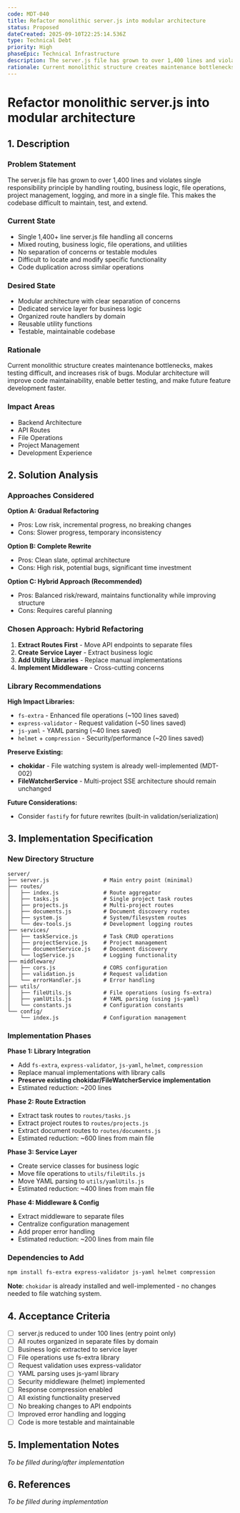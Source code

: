 ```yaml
---
code: MDT-040
title: Refactor monolithic server.js into modular architecture
status: Proposed
dateCreated: 2025-09-10T22:25:14.536Z
type: Technical Debt
priority: High
phaseEpic: Technical Infrastructure
description: The server.js file has grown to over 1,400 lines and violates single responsibility principle by handling routing, business logic, file operations, project management, logging, and more in a single file. This makes the codebase difficult to maintain, test, and extend.
rationale: Current monolithic structure creates maintenance bottlenecks, makes testing difficult, and increases risk of bugs. Modular architecture will improve code maintainability, enable better testing, and make future feature development faster. Note: File watching with chokidar is already well-implemented and should be preserved.
---
```


# Refactor monolithic server.js into modular architecture

## 1. Description

### Problem Statement
The server.js file has grown to over 1,400 lines and violates single responsibility principle by handling routing, business logic, file operations, project management, logging, and more in a single file. This makes the codebase difficult to maintain, test, and extend.

### Current State
- Single 1,400+ line server.js file handling all concerns
- Mixed routing, business logic, file operations, and utilities
- No separation of concerns or testable modules
- Difficult to locate and modify specific functionality
- Code duplication across similar operations

### Desired State
- Modular architecture with clear separation of concerns
- Dedicated service layer for business logic
- Organized route handlers by domain
- Reusable utility functions
- Testable, maintainable codebase

### Rationale
Current monolithic structure creates maintenance bottlenecks, makes testing difficult, and increases risk of bugs. Modular architecture will improve code maintainability, enable better testing, and make future feature development faster.

### Impact Areas
- Backend Architecture
- API Routes
- File Operations
- Project Management
- Development Experience

## 2. Solution Analysis

### Approaches Considered

**Option A: Gradual Refactoring**
- Pros: Low risk, incremental progress, no breaking changes
- Cons: Slower progress, temporary inconsistency

**Option B: Complete Rewrite**
- Pros: Clean slate, optimal architecture
- Cons: High risk, potential bugs, significant time investment

**Option C: Hybrid Approach (Recommended)**
- Pros: Balanced risk/reward, maintains functionality while improving structure
- Cons: Requires careful planning

### Chosen Approach: Hybrid Refactoring

1. **Extract Routes First** - Move API endpoints to separate files
2. **Create Service Layer** - Extract business logic
3. **Add Utility Libraries** - Replace manual implementations
4. **Implement Middleware** - Cross-cutting concerns

### Library Recommendations

**High Impact Libraries:**
- `fs-extra` - Enhanced file operations (~100 lines saved)
- `express-validator` - Request validation (~50 lines saved)
- `js-yaml` - YAML parsing (~40 lines saved)
- `helmet` + `compression` - Security/performance (~20 lines saved)

**Preserve Existing:**
- **chokidar** - File watching system is already well-implemented (MDT-002)
- **FileWatcherService** - Multi-project SSE architecture should remain unchanged

**Future Considerations:**
- Consider `fastify` for future rewrites (built-in validation/serialization)

## 3. Implementation Specification

### New Directory Structure
```
server/
├── server.js                 # Main entry point (minimal)
├── routes/
│   ├── index.js              # Route aggregator
│   ├── tasks.js              # Single project task routes
│   ├── projects.js           # Multi-project routes
│   ├── documents.js          # Document discovery routes
│   ├── system.js             # System/filesystem routes
│   └── dev-tools.js          # Development logging routes
├── services/
│   ├── taskService.js        # Task CRUD operations
│   ├── projectService.js     # Project management
│   ├── documentService.js    # Document discovery
│   └── logService.js         # Logging functionality
├── middleware/
│   ├── cors.js               # CORS configuration
│   ├── validation.js         # Request validation
│   └── errorHandler.js       # Error handling
├── utils/
│   ├── fileUtils.js          # File operations (using fs-extra)
│   ├── yamlUtils.js          # YAML parsing (using js-yaml)
│   └── constants.js          # Configuration constants
└── config/
    └── index.js              # Configuration management
```

### Implementation Phases

**Phase 1: Library Integration**
- Add `fs-extra`, `express-validator`, `js-yaml`, `helmet`, `compression`
- Replace manual implementations with library calls
- **Preserve existing chokidar/FileWatcherService implementation**
- Estimated reduction: ~200 lines

**Phase 2: Route Extraction**
- Extract task routes to `routes/tasks.js`
- Extract project routes to `routes/projects.js`
- Extract document routes to `routes/documents.js`
- Estimated reduction: ~600 lines from main file

**Phase 3: Service Layer**
- Create service classes for business logic
- Move file operations to `utils/fileUtils.js`
- Move YAML parsing to `utils/yamlUtils.js`
- Estimated reduction: ~400 lines from main file

**Phase 4: Middleware & Config**
- Extract middleware to separate files
- Centralize configuration management
- Add proper error handling
- Estimated reduction: ~200 lines from main file

### Dependencies to Add
```bash
npm install fs-extra express-validator js-yaml helmet compression
```

**Note**: `chokidar` is already installed and well-implemented - no changes needed to file watching system.

## 4. Acceptance Criteria

- [ ] server.js reduced to under 100 lines (entry point only)
- [ ] All routes organized in separate files by domain
- [ ] Business logic extracted to service layer
- [ ] File operations use fs-extra library
- [ ] Request validation uses express-validator
- [ ] YAML parsing uses js-yaml library
- [ ] Security middleware (helmet) implemented
- [ ] Response compression enabled
- [ ] All existing functionality preserved
- [ ] No breaking changes to API endpoints
- [ ] Improved error handling and logging
- [ ] Code is more testable and maintainable

## 5. Implementation Notes
*To be filled during/after implementation*

## 6. References
*To be filled during implementation*